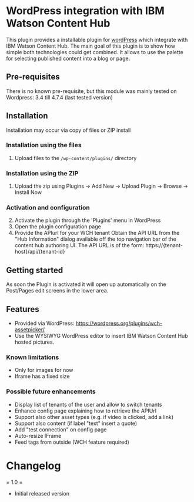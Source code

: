 # WordPress integration with IBM Watson Content Hub

This plugin provides a installable plugin for [wordPress](https://wordpress.org/) which integrate with
IBM Watson Content Hub. The main goal of this plugin is to show how simple both technologies 
could get combined. It allows to use the palette for selecting published content into a blog or page.

## Pre-requisites
There is no known pre-requisite, but this module was mainly tested on
Wordpress: 3.4 till 4.7.4 (last tested version)

## Installation
Installation may occur via copy of files or ZIP install
### Installation using the files
1. Upload files to the `/wp-content/plugins/` directory
### Installation using the ZIP
1. Upload the zip using Plugins -> Add New -> Upload Plugin -> Browse -> Install Now
### Activation and configuration
2. Activate the plugin through the 'Plugins' menu in WordPress
3. Open the plugin configuration page
4. Provide the APIurl for your WCH tenant
Obtain the API URL from the "Hub Information" dialog available off the top navigation bar of the content hub authoring UI. 
The API URL is of the form: https://{tenant-host}/api/{tenant-id}

## Getting started
As soon the Plugin is activated it will open up automatically on the Post/Pages edit screens in the lower area.

## Features
- Provided via WordPress: https://wordpress.org/plugins/wch-assetpicker/
- Use the WYSIWYG WordPress editor to insert IBM Watson Content Hub hosted pictures.

### Known limitations
- Only for images for now
- Iframe has a fixed size

### Possible future enhancements
- Display list of tenants of the user and allow to switch tenants
- Enhance config page explaining how to retrieve the APIUrl
- Support also other asset types (e.g. if video is clicked, add a link)
- Support also content (if label "text" insert a quote)
- Add "test connection" on config page
- Auto-resize IFrame
- Feed tags from outside (WCH feature required)

# Changelog
= 1.0 =
* Initial released version

